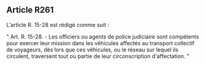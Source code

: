 Article R261
----
L'article R. 15-28 est rédigé comme suit :

" Art. R. 15-28. - Les officiers ou agents de police judiciaire sont compétents
pour exercer leur mission dans les véhicules affectés au transport collectif de
voyageurs, dès lors que ces véhicules, ou le réseau sur lequel ils circulent,
traversent tout ou partie de leur circonscription d'affectation. "
